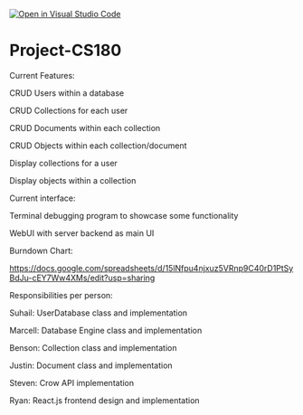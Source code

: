 [![Open in Visual Studio Code](https://classroom.github.com/assets/open-in-vscode-718a45dd9cf7e7f842a935f5ebbe5719a5e09af4491e668f4dbf3b35d5cca122.svg)](https://classroom.github.com/online_ide?assignment_repo_id=10815346&assignment_repo_type=AssignmentRepo)
# Project-CS180

Current Features:

CRUD Users within a database

CRUD Collections for each user

CRUD Documents within each collection

CRUD Objects within each collection/document

Display collections for a user

Display objects within a collection


Current interface:

Terminal debugging program to showcase some functionality

WebUI with server backend as main UI


Burndown Chart:

https://docs.google.com/spreadsheets/d/15lNfpu4njxuz5VRnp9C40rD1PtSyBdJu-cEY7Ww4XMs/edit?usp=sharing

Responsibilities per person:

Suhail: UserDatabase class and implementation

Marcell: Database Engine class and implementation

Benson: Collection class and implementation

Justin: Document class and implementation

Steven: Crow API implementation

Ryan: React.js frontend design and implementation
